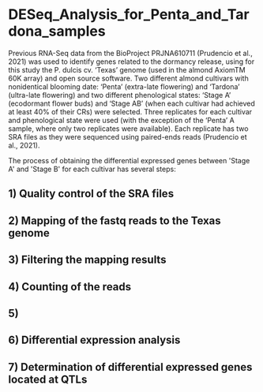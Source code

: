 # DESeq_Analysis_for_Penta_and_Tardona_samples

Previous RNA-Seq data from the BioProject PRJNA610711 (Prudencio et al., 2021) was used to identify genes related to the dormancy release, using for this study the P. dulcis cv. ‘Texas’ genome (used in the almond AxiomTM 60K array) and open source software. Two different almond cultivars with nonidentical blooming date: ‘Penta’ (extra-late flowering) and ‘Tardona’ (ultra-late flowering) and two different phenological states: ‘Stage A’ (ecodormant flower buds) and ‘Stage AB’ (when each cultivar had achieved at least 40% of their CRs) were selected. Three replicates for each cultivar and phenological state were used (with the exception of the ‘Penta’ A sample, where only two replicates were available). Each replicate has two SRA files as they were sequenced using paired-ends reads (Prudencio et al., 2021).

The process of obtaining the differential expressed genes between 'Stage A' and 'Stage B' for each cultivar has several steps:
## 1) Quality control of the SRA files
## 2) Mapping of the fastq reads to the Texas genome
## 3) Filtering the mapping results
## 4) Counting of the reads
## 5)
## 6) Differential expression analysis
## 7) Determination of differential expressed genes located at QTLs
